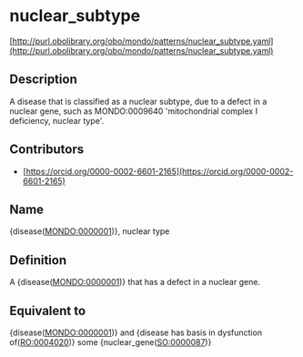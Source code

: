 # nuclear_subtype 

[http://purl.obolibrary.org/obo/mondo/patterns/nuclear_subtype.yaml](http://purl.obolibrary.org/obo/mondo/patterns/nuclear_subtype.yaml)
## Description 

A disease that is classified as a nuclear subtype, due to a defect in a nuclear gene, such as MONDO:0009640 'mitochondrial complex I deficiency, nuclear type'.
## Contributors 
* [https://orcid.org/0000-0002-6601-2165](https://orcid.org/0000-0002-6601-2165) 
## Name 

{disease\([MONDO:0000001](http://purl.obolibrary.org/obo/MONDO_0000001)\)}, nuclear type

## Definition 

A {disease\([MONDO:0000001](http://purl.obolibrary.org/obo/MONDO_0000001)\)} that has a defect in a nuclear gene.

## Equivalent to 

{disease\([MONDO:0000001](http://purl.obolibrary.org/obo/MONDO_0000001)\)} and {disease has basis in dysfunction of\([RO:0004020](http://purl.obolibrary.org/obo/RO_0004020)\)} some {nuclear_gene\([SO:0000087](http://purl.obolibrary.org/obo/SO_0000087)\)}


